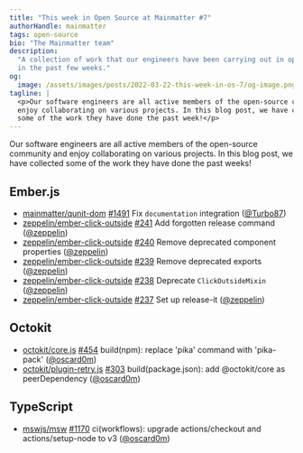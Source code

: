 ```yaml
---
title: "This week in Open Source at Mainmatter #7"
authorHandle: mainmatter
tags: open-source
bio: "The Mainmatter team"
description:
  "A collection of work that our engineers have been carrying out in open-source
  in the past few weeks."
og:
  image: /assets/images/posts/2022-03-22-this-week-in-os-7/og-image.png
tagline: |
  <p>Our software engineers are all active members of the open-source community and
  enjoy collaborating on various projects. In this blog post, we have collected
  some of the work they have done the past week!</p>
---
```


Our software engineers are all active members of the open-source community and
enjoy collaborating on various projects. In this blog post, we have collected
some of the work they have done the past weeks!

<!--break-->

## Ember.js

- [mainmatter/qunit-dom]
  [#1491](https://github.com/mainmatter/qunit-dom/pull/1491) Fix `documentation`
  integration ([@Turbo87])
- [zeppelin/ember-click-outside]
  [#241](https://github.com/zeppelin/ember-click-outside/pull/241) Add forgotten
  release command ([@zeppelin])
- [zeppelin/ember-click-outside]
  [#240](https://github.com/zeppelin/ember-click-outside/pull/240) Remove
  deprecated component properties ([@zeppelin])
- [zeppelin/ember-click-outside]
  [#239](https://github.com/zeppelin/ember-click-outside/pull/239) Remove
  deprecated exports ([@zeppelin])
- [zeppelin/ember-click-outside]
  [#238](https://github.com/zeppelin/ember-click-outside/pull/238) Deprecate
  `ClickOutsideMixin` ([@zeppelin])
- [zeppelin/ember-click-outside]
  [#237](https://github.com/zeppelin/ember-click-outside/pull/237) Set up
  release-it ([@zeppelin])

## Octokit

- [octokit/core.js] [#454](https://github.com/octokit/core.js/pull/454)
  build(npm): replace 'pika' command with 'pika-pack' ([@oscard0m])
- [octokit/plugin-retry.js]
  [#303](https://github.com/octokit/plugin-retry.js/pull/303)
  build(package.json): add @octokit/core as peerDependency ([@oscard0m])

## TypeScript

- [mswjs/msw] [#1170](https://github.com/mswjs/msw/pull/1170) ci(workflows):
  upgrade actions/checkout and actions/setup-node to v3 ([@oscard0m])

[@turbo87]: https://github.com/Turbo87
[@marcoow]: https://github.com/marcoow
[@oscard0m]: https://github.com/oscard0m
[@zeppelin]: https://github.com/zeppelin
[mswjs/msw]: https://github.com/mswjs/msw
[octokit/core.js]: https://github.com/octokit/core.js
[octokit/plugin-retry.js]: https://github.com/octokit/plugin-retry.js
[rust-lang/rust-by-example]: https://github.com/rust-lang/rust-by-example
[mainmatter/qunit-dom]: https://github.com/mainmatter/qunit-dom
[zeppelin/ember-click-outside]: https://github.com/zeppelin/ember-click-outside
